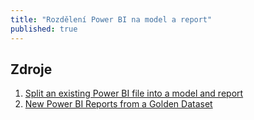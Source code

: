 ```yaml
---
title: "Rozdělení Power BI na model a report"
published: true
---
```


## Zdroje

1. [Split an existing Power BI file into a model and report][01]
2. [New Power BI Reports from a Golden Dataset][02]

[01]: https://powerbi.tips/2020/06/split-an-existing-power-bi-file-into-a-model-and-report/
[02]: https://exceleratorbi.com.au/new-power-bi-reports-golden-dataset/
